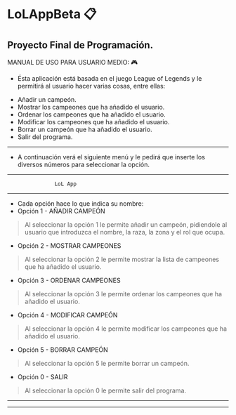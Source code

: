 # LoLAppBeta :clipboard:
Proyecto Final de Programación.
---
MANUAL DE USO PARA USUARIO MEDIO: :video_game:
* Ésta aplicación está basada en el juego League of Legends y le permitirá al usuario hacer varias cosas, entre ellas:
- Añadir un campeón.
- Mostrar los campeones que ha añadido el usuario.
- Ordenar los campeones que ha añadido el usuario.
- Modificar los campeones que ha añadido el usuario.
- Borrar un campeón que ha añadido el usuario.
- Salir del programa.
---
* A continuación verá el siguiente menú y le pedirá que inserte los diversos números para seleccionar la opción.

---
                   LoL App                       
---
* Cada opción hace lo que indica su nombre:
* Opción 1 - AÑADIR CAMPEÓN
> Al seleccionar la opción 1 le permite añadir un campeón, pidiendole al usuario que introduzca el nombre, la raza, la zona y el rol que ocupa.
* Opción 2 - MOSTRAR CAMPEONES
> Al seleccionar la opción 2 le permite mostrar la lista de campeones que ha añadido el usuario.
* Opción 3 - ORDENAR CAMPEONES
> Al seleccionar la opción 3 le permite ordenar los campeones que ha añadido el usuario.
* Opción 4 - MODIFICAR CAMPEÓN
> Al seleccionar la opción 4 le permite modificar los campeones que ha añadido el usuario.
* Opción 5 - BORRAR CAMPEÓN
> Al seleccionar la opción 5 le permite borrar un campeón.
* Opción 0 - SALIR            
> Al seleccionar la opción 0 le permite salir del programa.
---

---
